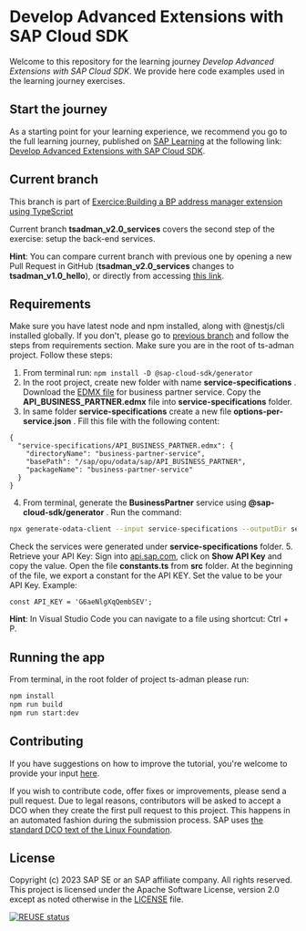 # Develop Advanced Extensions with SAP Cloud SDK

Welcome to this repository for the learning journey _Develop Advanced Extensions with SAP Cloud SDK_. We provide here code examples used in the learning journey exercises.

## Start the journey

As a starting point for your learning experience, we recommend you go to the full learning journey, published on [SAP Learning](https://learning.sap.com) at the following link: [Develop Advanced Extensions with SAP Cloud SDK](https://learning.sap.com/learning-journey/develop-advanced-extensions-with-sap-cloud-sdk).

## Current branch

This branch is part of [Exercice:Building a BP address manager extension using TypeScript](https://learning.sap.com/learning-journey/develop-advanced-extensions-with-sap-cloud-sdk/exercise-building-a-bp-address-manager-extension-using-typescript_a3b13216-a20d-407c-9469-157628546623)

Current branch **tsadman_v2.0_services** covers the second step of the exercise: setup the back-end services.

**Hint**: You can compare current branch with previous one by opening a new Pull Request in GitHub (**tsadman_v2.0_services** changes to **tsadman_v1.0_hello**), or directly from accessing [this link](https://github.com/SAP-samples/cloud-sdk-learning-journey/compare/tsadman_v1.0_hello...tsadman_v2.0_services?expand=1).

## Requirements

Make sure you have latest node and npm installed, along with @nestjs/cli installed globally. If you don't, please go to [previous branch](https://github.com/SAP-samples/cloud-sdk-learning-journey/tree/tsadman_v1.0_hello) and follow the steps from requirements section.
Make sure you are in the root of ts-adman project. Follow these steps:

1. From terminal run: `npm install -D @sap-cloud-sdk/generator`
2. In the root project, create new folder with name **service-specifications** . Download the [EDMX file](https://api.sap.com/api/API_BUSINESS_PARTNER/overview) for business partner service. Copy the **API_BUSINESS_PARTNER.edmx** file into **service-specifications** folder.
3. In same folder **service-specifications** create a new file **options-per-service.json** . Fill this file with the following content:

```
{
  "service-specifications/API_BUSINESS_PARTNER.edmx": {
    "directoryName": "business-partner-service",
    "basePath": "/sap/opu/odata/sap/API_BUSINESS_PARTNER",
    "packageName": "business-partner-service"
  }
}
```

4. From terminal, generate the **BusinessPartner** service using **@sap-cloud-sdk/generator** . Run the command:

```sh
npx generate-odata-client --input service-specifications --outputDir services --optionsPerService service-specifications/options-per-service.json
```

Check the services were generated under **service-specifications** folder. 5. Retrieve your API Key: Sign into [api.sap.com](https://api.sap.com/api/API_BUSINESS_PARTNER/overview), click on **Show API Key** and copy the value.
Open the file **constants.ts** from **src** folder. At the beginning of the file, we export a constant for the API KEY. Set the value to be your API Key. Example:

```
const API_KEY = 'G6aeNlgXqQembSEV';
```

**Hint**: In Visual Studio Code you can navigate to a file using shortcut: Ctrl + P.

## Running the app

From terminal, in the root folder of project ts-adman please run:

```sh
npm install
npm run build
npm run start:dev
```

## Contributing

If you have suggestions on how to improve the tutorial, you're welcome to provide your input [here](https://github.com/SAP-samples/cloud-sdk-learning-journey/issues).

If you wish to contribute code, offer fixes or improvements, please send a pull request. Due to legal reasons, contributors will be asked to accept a DCO when they create the first pull request to this project. This happens in an automated fashion during the submission process. SAP uses [the standard DCO text of the Linux Foundation](https://developercertificate.org/).

## License

Copyright (c) 2023 SAP SE or an SAP affiliate company. All rights reserved. This project is licensed under the Apache Software License, version 2.0 except as noted otherwise in the [LICENSE](LICENSE) file.

[![REUSE status](https://api.reuse.software/badge/github.com/SAP-samples/cloud-sdk-learning-journey)](https://api.reuse.software/info/github.com/SAP-samples/cloud-sdk-learning-journey)
